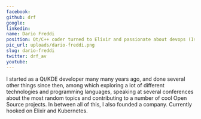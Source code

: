 ```yaml
---
facebook: 
github: drf
google: 
linkedin: 
name: Dario Freddi
position: Qt/C++ coder turned to Elixir and passionate about devops (Ispirata)
pic_url: uploads/dario-freddi.png
slug: dario-freddi
twitter: drf_av
youtube: 
---
```

<p>I started as a Qt/KDE developer many many years ago, and done several other things since then, among which exploring a lot of different technologies and programming languages, speaking at several conferences about the most random topics and contributing to a number of cool Open Source projects. In between all of this, I also founded a company. Currently hooked on Elixir and Kubernetes.</p>
